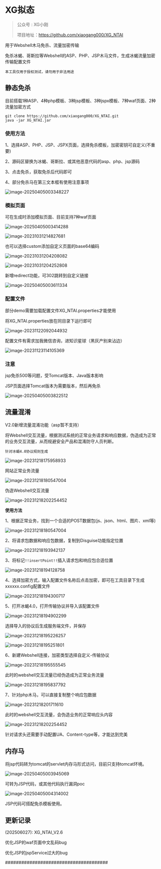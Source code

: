 # XG拟态

>  公众号 : XG小刚
> 
> 项目地址：https://github.com/xiaogang000/XG_NTAI

用于Webshell木马免杀、流量加密传输

免杀冰蝎、哥斯拉等Webshell的ASP、PHP、JSP木马文件，生成冰蝎流量加密传输配置文件

```
本工具仅用于授权测试，请勿用于非法用途
```



## 静态免杀

目前搭载1种ASP、4种php模板、3种jsp模板、3种jspx模板、7种waf页面、2种流量加密方式

```
git clone https://github.com/xiaogang000/XG_NTAI.git
java -jar XG_NTAI.jar
```



### 使用方法

1、选择ASP、PHP、JSP、JSPX页面，选择免杀模板，加密密钥可自定义(不重要)

2、源码区替换为冰蝎、哥斯拉、或其他恶意代码的asp、php、jsp源码

3、点击免杀，获取免杀后代码即可

4、部分免杀马在第三文本框有使用注意事项

![image-20250405003348227](./img/image-20250405003348227.png)



### 模拟页面

可在生成时添加模拟页面、目前支持7种waf页面

![image-20250405003414288](./img/image-20250405003414288.png)

![image-20231031214827681](img/image-20231031214827681.png)

也可以选择custom添加自定义页面的base64编码

![image-20231031204208082](img/image-20231031204208082.png)



![image-20231031204252808](img/image-20231031204252808.png)

新增redirect功能，可302跳转到自定义链接

![image-20250405003611334](./img/image-20250405003611334.png)



### 配置文件

部分demo需要加载配置文件XG_NTAI.properties才能使用

将XG_NTAI.properties放在同目录下运行即可

![image-20231122092044932](img/image-20231122092044932.png)

配置文件有需求加我微信咨询，进知识星球（黑灰产别来沾边）

![image-20231123114105369](img/image-20231123114105369.png)

### 注意

jsp免杀500等问题，受Tomcat版本、Java版本影响

JSP页面选择Tomcat版本为需要版本，然后再免杀

![image-20250405003822512](./img/image-20250405003822512.png)



## 流量混淆

V2.0新增流量混淆功能（asp暂不支持）

将Webshell交互流量，根据测试系统的正常业务请求和响应数据，伪造成为正常的业务交互流量，从而规避安全产品和混淆防守人员判断。

```
针对冰蝎4.0协议规则生成
```

![image-20231218175958933](img/image-20231218175958933.png)

网站正常业务流量

![image-20231218180547004](img/image-20231218180547004.png)

伪造Webshell交互流量

![image-20231218202254452](img/image-20231218202254452.png)

**使用方法**

1、根据正常业务，找到一个合适的POST数据包(js、json、html、图片、xml等)

![image-20231218180547004](img/image-20231218180547004.png)

2、将请求包数据和响应包数据，复制到Disguise功能指定位置

![image-20231218193942137](img/image-20231218193942137.png)

3、将标记`!!insertPoint!!`插入请求包和响应包合适位置

![image-20231218194128758](img/image-20231218194128758.png)

4、选择加密方式，输入配置文件名称后点击加密，即可在工具目录下生成xxxxxx.config配置文件

![image-20231218194300717](img/image-20231218194300717.png)

5、打开冰蝎4.0，打开传输协议并导入该配置文件

![image-20231218194902299](img/image-20231218194902299.png)

选择导入的协议后生成服务端文件，并保存

![image-20231218195226257](img/image-20231218195226257.png)

![image-20231218195251801](img/image-20231218195251801.png)

6、新建Webshell连接，加密类型选择自定义-传输协议

![image-20231218195555545](img/image-20231218195555545.png)

此时的webshell交互流量已经伪造成为正常业务流量

![image-20231218195837792](img/image-20231218195837792.png)

7、针对php木马，可以直接复制整个响应包数据

![image-20231218201711610](img/image-20231218201711610.png)

此时的webshell交互流量，会伪造业务的正常响应头内容

![image-20231218202254452](img/image-20231218202254452.png)

针对请求头还需要手动配置UA、Content-type等，才能达到完美



## 内存马

将jsp代码转为tomcat的servlet内存马形式访问，目前只支持tomcat环境。

![image-20250405003945069](./img/image-20250405003945069.png)

可转为JSP代码，或其他代码执行漏洞poc

![image-20250405004314002](./img/image-20250405004314002.png)

JSP代码可搭配免杀模板使用。



## 更新记录

(202506027): XG_NTAI_V2.6

优化JSP的waf页面中文乱码bug

优化JSP的jspService过大的bug

######################################
